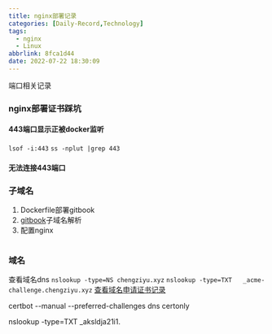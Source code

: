 ```yaml
---
title: nginx部署记录
categories: [Daily-Record,Technology]
tags:
  - nginx
  - Linux
abbrlink: 8fca1d44
date: 2022-07-22 18:30:09
---
```

端口相关记录
<!--more-->

### nginx部署证书踩坑

#### 443端口显示正被docker监听
`lsof -i:443`
`ss -nplut |grep 443`

#### 无法连接443端口

### 子域名
1. Dockerfile部署gitbook
2. [gitbook](http://gb.chengziyu.xyz/)子域名解析
3. 配置nginx

``` sh 

```
### 域名
查看域名dns
`nslookup -type=NS chengziyu.xyz`
`nslookup -type=TXT   _acme-challenge.chengziyu.xyz`
[查看域名申请证书记录](https://crt.sh/)

certbot --manual --preferred-challenges dns certonly

nslookup -type=TXT  _aksldja21i1.<domain> <name server>